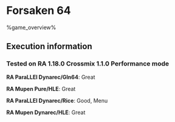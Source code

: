# Forsaken 64 

%game_overview%

## Execution information

### Tested on RA 1.18.0 Crossmix 1.1.0 Performance mode

**RA ParaLLEl Dynarec/Gln64**: Great

**RA Mupen Pure/HLE**: Great

**RA ParaLLEl Dynarec/Rice**: Good, Menu

**RA Mupen Dynarec/HLE**: Great